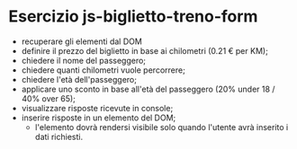 # Esercizio js-biglietto-treno-form

- recuperare gli elementi dal DOM
- definire il prezzo del biglietto in base ai chilometri (0.21 € per KM);
- chiedere il nome del passeggero;
- chiedere quanti chilometri vuole percorrere;
- chiedere l'età dell'passeggero;
- applicare uno sconto in base all'età del passeggero (20% under 18 / 40% over 65);
- visualizzare risposte ricevute in console;
- inserire risposte in un elemento del DOM; 
    - l'elemento dovrà rendersi visibile solo quando l'utente avrà inserito i dati richiesti.
